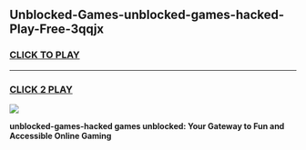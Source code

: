 
## Unblocked-Games-unblocked-games-hacked-Play-Free-3qqjx
<h3>
<a href="https://premium76.site?title=unblocked-games-hacked&ref=19M">CLICK TO PLAY</a></h3>
<hr>

<h3>
<a href="https://premium76.site?title=unblocked-games-hacked&ref=19M">CLICK 2 PLAY</a>
  
</h3>

<a href="https://premium76.site?title=unblocked-games-hacked&ref=19M"><img src="https://clearcache.store/games.png"></a>


**unblocked-games-hacked games unblocked: Your Gateway to Fun and Accessible Online Gaming**
